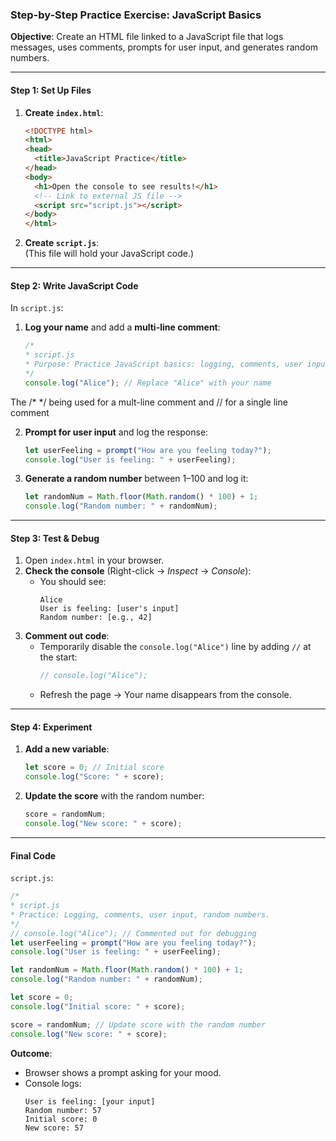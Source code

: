 ### Step-by-Step Practice Exercise: JavaScript Basics  

**Objective**: Create an HTML file linked to a JavaScript file that logs messages, uses comments, prompts for user input, and generates random numbers.  

---

#### **Step 1: Set Up Files**  
1. **Create `index.html`**:  
   ```html
   <!DOCTYPE html>
   <html>
   <head>
     <title>JavaScript Practice</title>
   </head>
   <body>
     <h1>Open the console to see results!</h1>
     <!-- Link to external JS file -->
     <script src="script.js"></script>
   </body>
   </html>
   ```

2. **Create `script.js`**:  
   (This file will hold your JavaScript code.)

---

#### **Step 2: Write JavaScript Code**  
In `script.js`:  
1. **Log your name** and add a **multi-line comment**:  
   ```javascript
   /* 
   * script.js
   * Purpose: Practice JavaScript basics: logging, comments, user input, random numbers.
   */
   console.log("Alice"); // Replace "Alice" with your name
   ```
The /* */ being used for a mult-line comment and // for a single line comment


2. **Prompt for user input** and log the response:  
   ```javascript
   let userFeeling = prompt("How are you feeling today?");
   console.log("User is feeling: " + userFeeling);
   ```

3. **Generate a random number** between 1–100 and log it:  
   ```javascript
   let randomNum = Math.floor(Math.random() * 100) + 1;
   console.log("Random number: " + randomNum);
   ```

---

#### **Step 3: Test & Debug**  
1. Open `index.html` in your browser.  
2. **Check the console** (Right-click → *Inspect* → *Console*):  
   - You should see:  
     ```
     Alice
     User is feeling: [user's input]
     Random number: [e.g., 42]
     ```  
3. **Comment out code**:  
   - Temporarily disable the `console.log("Alice")` line by adding `//` at the start:  
     ```javascript
     // console.log("Alice"); 
     ```  
   - Refresh the page → Your name disappears from the console.  

---

#### **Step 4: Experiment**  
1. **Add a new variable**:  
   ```javascript
   let score = 0; // Initial score
   console.log("Score: " + score);
   ```  
2. **Update the score** with the random number:  
   ```javascript
   score = randomNum; 
   console.log("New score: " + score);
   ```  

---

#### **Final Code**  
`script.js`:  
```javascript
/* 
* script.js
* Practice: Logging, comments, user input, random numbers.
*/
// console.log("Alice"); // Commented out for debugging
let userFeeling = prompt("How are you feeling today?");
console.log("User is feeling: " + userFeeling);

let randomNum = Math.floor(Math.random() * 100) + 1;
console.log("Random number: " + randomNum);

let score = 0;
console.log("Initial score: " + score);

score = randomNum; // Update score with the random number
console.log("New score: " + score);
```

**Outcome**:  
- Browser shows a prompt asking for your mood.  
- Console logs:  
  ```
  User is feeling: [your input]
  Random number: 57
  Initial score: 0
  New score: 57
  ```  
